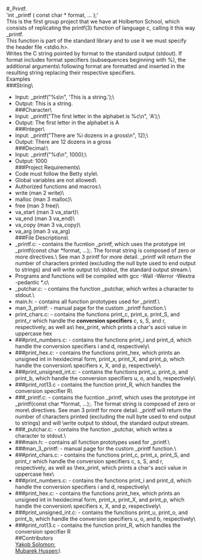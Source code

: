 #_Printf.\
 'int _printf ( const char * format, ... );'\
This is the first group project that we have at Holberton School, which consists of replicating the printf(3) function of language c, calling it this way _printf.\
This function is part of the standard library and to use it we must specify the header file <stdio.h>.\
Writes the C string pointed by format to the standard output (stdout). If format includes format specifiers (subsequences beginning with %), the additional arguments\ following format are formatted and inserted in the resulting string replacing their respective specifiers.\
Examples\
###String\
- Input: _printf("%s\n", 'This is a string.');\
-	Output: This is a string.\
###Character\
- Input: _printf("The first letter in the alphabet is %c\n", 'A');\
-	Output: The first letter in the alphabet is A\
###Integer\
- Input: _printf("There are %i dozens in a gross\n", 12);\
-	Output: There are 12 dozens in a gross\
###Decimal:\
-	Input: _printf("%d\n", 1000);\
-	Output: 1000\
###Project Requirements\
-	Code must follow the Betty style\
-	Global variables are not allowed\
-	Authorized functions and macros:\
  - write (man 2 write)\
  - malloc (man 3 malloc)\
  -	free (man 3 free)\
  -	va_start (man 3 va_start)\
  -	va_end (man 3 va_end)\
  -	va_copy (man 3 va_copy)\
  - va_arg (man 3 va_arg)\
###File Descriptions\
-	_printf.c: - contains the fucntion _printf, which uses the prototype int _printf(const char *format, ...);. The format string is composed of zero or more directives.\ See man 3 printf for more detail. _printf will return the number of characters printed (excluding the null byte used to end output to strings) and will write output to\ stdout, the standard output stream.\
-	Programs and functions will be compiled with gcc -Wall -Werror -Wextra -pedantic *.c\
-	_putchar.c: - contains the function _putchar, which writes a character to stdout.\
-	main.h: - contains all function prototypes used for _printf.\
-	man_3_printf: - manual page for the custom _printf function.\
-	print_chars.c: - contains the functions print_c, print_s, print_S, and print_r which handle the **conversion specifiers** c, s, S, and r, respectively, as well as\ hex_print, which prints a char's ascii value in uppercase hex
-	###print_numbers.c: - contains the functions print_i and print_d, which handle the conversion specifiers i and d, respectively\
-	###print_hex.c: - contains the functions print_hex, which prints an unsigned int in hexidecimal form, print_x, print_X, and print_p, which handle the conversion\ specifiers x, X, and p, respectively\
-	###print_unsigned_int.c: - contains the functions print_u, print_o, and print_b, which handle the conversion specifiers u, o, and b, respectively\
-	###print_rot13.c - contains the function print_R, which handles the conversion specifier R\
-	###_printf.c: - contains the fucntion _printf, which uses the prototype int _printf(const char *format, ...);. The format string is composed of zero or more\ directives. See man 3 printf for more detail. _printf will return the number of characters printed (excluding the null byte used to end output to strings) and will \write output to stdout, the standard output stream.
-	###_putchar.c: - contains the function _putchar, which writes a character to stdout.\
-	###main.h: - contains all function prototypes used for _printf.\
-	###man_3_printf: - manual page for the custom _printf function.\
-	###print_chars.c: - contains the functions print_c, print_s, print_S, and print_r which handle the conversion specifiers c, s, S, and r, respectively, as well as \hex_print, which prints a char's ascii value in uppercase hex\
-	###print_numbers.c: - contains the functions print_i and print_d, which handle the conversion specifiers i and d, respectively\
-	###print_hex.c: - contains the functions print_hex, which prints an unsigned int in hexidecimal form, print_x, print_X, and print_p, which handle the conversion\ specifiers x, X, and p, respectively\
-	###print_unsigned_int.c: - contains the functions print_u, print_o, and print_b, which handle the conversion specifiers u, o, and b, respectively\
-	###print_rot13.c - contains the function print_R, which handles the conversion specifier R\
##Contributors \
[Yakob Solomon:](https://github.com/yakobsolo)\
[Mubarek Hussen:](https://github.com/MubarekHussen)\




